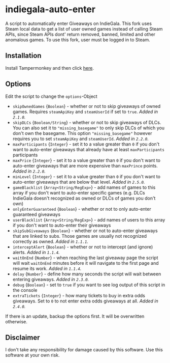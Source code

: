 # indiegala-auto-enter
A script to automatically enter Giveaways on IndieGala. This fork uses Steam local data to get a list of user owned games instead of calling Steam APIs, since Steam APIs dont' return removed, banned, limited and other anomalous games. To use this fork, user must be logged in to Steam.

## Installation
Install Tampermonkey and then click [here](https://github.com/metapone/indiegala-auto-enter/raw/master/igautoenter.user.js).

## Options
Edit the script to change the `options`-Object
* `skipOwnedGames` {`Boolean`} - whether or not to skip giveaways of owned games. Requires `steamApiKey` and `steamUserId` if set to `true`. *Added in `2.1.0`.*
* `skipDLCs` {`Boolean/String`} - whether or not to skip giveaways of DLCs. You can also set it to `"missing_basegame"` to only skip DLCs of which you don't own the basegame. This option `"missing_basegame"` however requires you to set `steamApiKey` and `steamUserId`. *Added in `2.2.0`.*
* `maxParticipants` {`Integer`} - set it to a value greater than `0` if you don't want to auto-enter giveaways that already have at least `maxParticipants` participants
* `maxPrice` {`Integer`} - set it to a value greater than `0` if you don't want to auto-enter giveaways that are more expensive than `maxPrince` points.  *Added in `2.2.0`.*
* `minLevel` {`Integer`} - set it to a value greater than `0` if you don't want to auto-enter giveaways that are below that level. *Added in `2.5.0`.*
* `gameBlacklist` {`Array<String/RegExp>`} - add names of games to this array if you don't want to auto-enter specific games (e.g. DLCs IndieGala doesn't recognized as owned or DLCs of games you don't own)
* `onlyEnterGuaranteed` {`Boolean`} - whether or not to only auto-enter guaranteed giveaways
* `userBlacklist` {`Array<String/RegExp>`} - add names of users to this array if you don't want to auto-enter their giveaways
* `skipSubGiveaways` {`Boolean`} - whether or not to auto-enter giveaways that are linked to subs. Those games are usually not recognized correctly as owned. *Added in `1.1.1`.*
* `interceptAlert` {`Boolean`} - whether or not to intercept (and ignore) alerts. *Added in `1.1.4`.*
* `waitOnEnd` {`Number`} - when reaching the last giveaway page the script will wait `waitOnEnd` minutes before it will navigate to the first page and resume its work. *Added in `1.1.4`.*
* `delay` {`Number`} - define how many seconds the script will wait between entering giveaways. *Added in `2.3.0`.*
* `debug` {`Boolean`} - set to `true` if you want to see log output of this script in the console
* `extraTickets` {`Integer`} - how many tickets to buy in extra odds giveaways. Set to `0` to not enter extra odds giveaways at all. *Added in `2.4.0`.*

If there is an update, backup the options first. It will be overwritten otherwise.

## Disclaimer
I don't take any responsibility for damage caused by this software. Use this software at your own risk.
